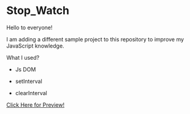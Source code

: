 # Stop_Watch

Hello to everyone! 

I am adding a different sample project to this repository to improve my JavaScript knowledge.

What I used?

- Js DOM

- setInterval

- clearInterval

[Click Here for Preview!](https://yasingultekin.github.io/Stop_Watch/)
